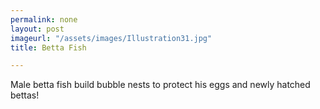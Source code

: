 ```yaml
---
permalink: none
layout: post
imageurl: "/assets/images/Illustration31.jpg"
title: Betta Fish

---
```


Male betta fish build bubble nests to protect his eggs and newly hatched bettas!

